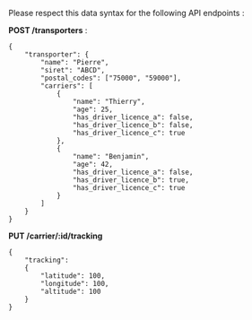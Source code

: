 Please respect this data syntax for the following API endpoints :

**POST /transporters** :
```
{
	"transporter": {
		"name": "Pierre",
		"siret": "ABCD",
		"postal_codes": ["75000", "59000"],
		"carriers": [
			{
				"name": "Thierry",
				"age": 25,
				"has_driver_licence_a": false,
				"has_driver_licence_b": false,
				"has_driver_licence_c": true
			},
			{
				"name": "Benjamin",
				"age": 42,
				"has_driver_licence_a": false,
				"has_driver_licence_b": true,
				"has_driver_licence_c": true
			}
		]
	}
}
```

**PUT /carrier/:id/tracking**
```
{
	"tracking":
	{
		"latitude": 100,
		"longitude": 100,
		"altitude": 100
	}
}
```

